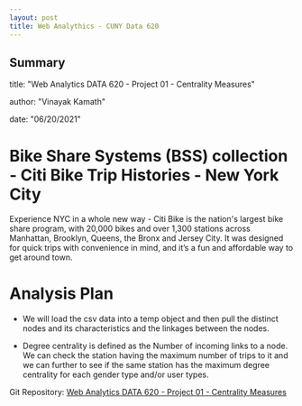 ```yaml
---
layout: post
title: Web Analythics - CUNY Data 620
---
```


## Summary

title: "Web Analytics DATA 620 - Project 01 - Centrality Measures"

author: "Vinayak Kamath"

date: "06/20/2021"


# Bike Share Systems (BSS) collection - Citi Bike Trip Histories - New York City

Experience NYC in a whole new way - Citi Bike is the nation's largest bike share program, with 20,000 bikes and over 1,300 stations across Manhattan, Brooklyn, Queens, the Bronx and Jersey City. It was designed for quick trips with convenience in mind, and it’s a fun and affordable way to get around town.


# Analysis Plan

* We will load the csv data into a temp object and then pull the distinct nodes and its characteristics and the linkages between the nodes.

* Degree centrality is defined as the Number of incoming links to a node. We can check the station having the maximum number of trips to it and we can further to see if the same station has the maximum degree centrality for each gender type and/or user types.


Git Repository:  [Web Analytics DATA 620 - Project 01 - Centrality Measures](https://github.com/kamathvk1982/Data620/blob/main/Project01/Project01-CentralityMeasures-NycCitiBikeShare.ipynb)

